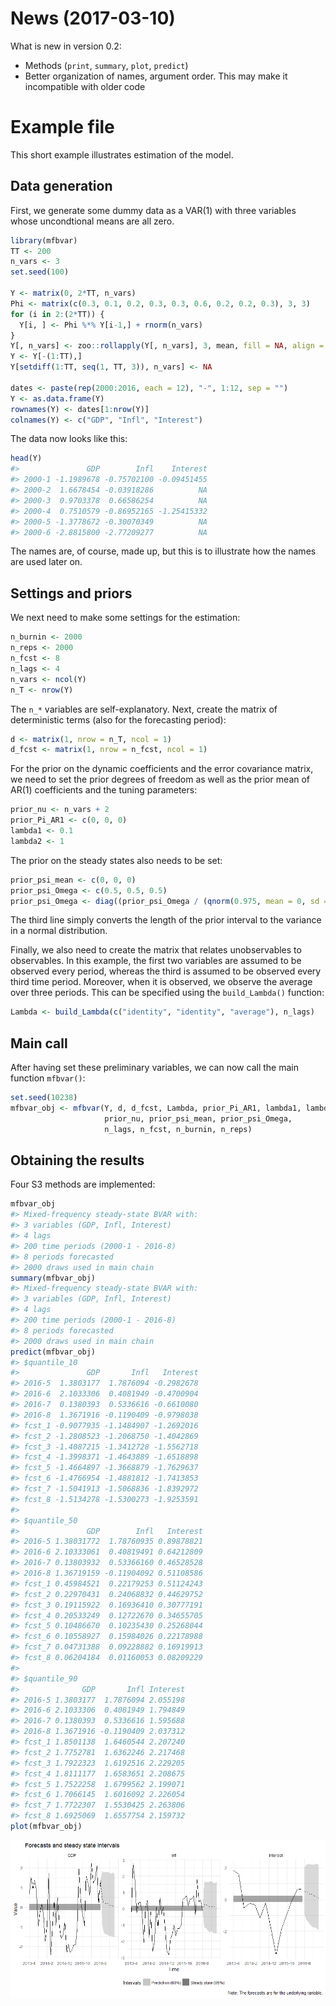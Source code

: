 
<!-- README.md is generated from README.Rmd. Please edit that file -->
News (2017-03-10)
=================

What is new in version 0.2:

-   Methods (`print`, `summary`, `plot`, `predict`)
-   Better organization of names, argument order. This may make it incompatible with older code

Example file
============

This short example illustrates estimation of the model.

Data generation
---------------

First, we generate some dummy data as a VAR(1) with three variables whose uncondtional means are all zero.

``` r
library(mfbvar)
TT <- 200
n_vars <- 3
set.seed(100)

Y <- matrix(0, 2*TT, n_vars)
Phi <- matrix(c(0.3, 0.1, 0.2, 0.3, 0.3, 0.6, 0.2, 0.2, 0.3), 3, 3)
for (i in 2:(2*TT)) {
  Y[i, ] <- Phi %*% Y[i-1,] + rnorm(n_vars)
}
Y[, n_vars] <- zoo::rollapply(Y[, n_vars], 3, mean, fill = NA, align = "right")
Y <- Y[-(1:TT),]
Y[setdiff(1:TT, seq(1, TT, 3)), n_vars] <- NA

dates <- paste(rep(2000:2016, each = 12), "-", 1:12, sep = "")
Y <- as.data.frame(Y)
rownames(Y) <- dates[1:nrow(Y)]
colnames(Y) <- c("GDP", "Infl", "Interest")
```

The data now looks like this:

``` r
head(Y)
#>               GDP        Infl    Interest
#> 2000-1 -1.1989678 -0.75702100 -0.09451455
#> 2000-2  1.6678454 -0.03918286          NA
#> 2000-3  0.9703378  0.66586254          NA
#> 2000-4  0.7510579 -0.86952165 -1.25415332
#> 2000-5 -1.3778672 -0.30070349          NA
#> 2000-6 -2.8815800 -2.77209277          NA
```

The names are, of course, made up, but this is to illustrate how the names are used later on.

Settings and priors
-------------------

We next need to make some settings for the estimation:

``` r
n_burnin <- 2000
n_reps <- 2000
n_fcst <- 8
n_lags <- 4
n_vars <- ncol(Y)
n_T <- nrow(Y)
```

The `n_*` variables are self-explanatory. Next, create the matrix of deterministic terms (also for the forecasting period):

``` r
d <- matrix(1, nrow = n_T, ncol = 1)
d_fcst <- matrix(1, nrow = n_fcst, ncol = 1)
```

For the prior on the dynamic coefficients and the error covariance matrix, we need to set the prior degrees of freedom as well as the prior mean of AR(1) coefficients and the tuning parameters:

``` r
prior_nu <- n_vars + 2 
prior_Pi_AR1 <- c(0, 0, 0) 
lambda1 <- 0.1
lambda2 <- 1
```

The prior on the steady states also needs to be set:

``` r
prior_psi_mean <- c(0, 0, 0) 
prior_psi_Omega <- c(0.5, 0.5, 0.5) 
prior_psi_Omega <- diag((prior_psi_Omega / (qnorm(0.975, mean = 0, sd = 1)*2))^2) 
```

The third line simply converts the length of the prior interval to the variance in a normal distribution.

Finally, we also need to create the matrix that relates unobservables to observables. In this example, the first two variables are assumed to be observed every period, whereas the third is assumed to be observed every third time period. Moreover, when it is observed, we observe the average over three periods. This can be specified using the `build_Lambda()` function:

``` r
Lambda <- build_Lambda(c("identity", "identity", "average"), n_lags)
```

Main call
---------

After having set these preliminary variables, we can now call the main function `mfbvar()`:

``` r
set.seed(10238)
mfbvar_obj <- mfbvar(Y, d, d_fcst, Lambda, prior_Pi_AR1, lambda1, lambda2, 
                     prior_nu, prior_psi_mean, prior_psi_Omega, 
                     n_lags, n_fcst, n_burnin, n_reps) 
```

Obtaining the results
---------------------

Four S3 methods are implemented:

``` r
mfbvar_obj
#> Mixed-frequency steady-state BVAR with:
#> 3 variables (GDP, Infl, Interest)
#> 4 lags
#> 200 time periods (2000-1 - 2016-8)
#> 8 periods forecasted
#> 2000 draws used in main chain
summary(mfbvar_obj)
#> Mixed-frequency steady-state BVAR with:
#> 3 variables (GDP, Infl, Interest)
#> 4 lags
#> 200 time periods (2000-1 - 2016-8)
#> 8 periods forecasted
#> 2000 draws used in main chain
predict(mfbvar_obj)
#> $quantile_10
#>               GDP       Infl   Interest
#> 2016-5  1.3803177  1.7876094 -0.2982678
#> 2016-6  2.1033306  0.4081949 -0.4700904
#> 2016-7  0.1380393  0.5336616 -0.6610080
#> 2016-8  1.3671916 -0.1190409 -0.9798038
#> fcst_1 -0.9077935 -1.1484907 -1.2692016
#> fcst_2 -1.2808523 -1.2068750 -1.4042869
#> fcst_3 -1.4087215 -1.3412728 -1.5562718
#> fcst_4 -1.3998371 -1.4643889 -1.6518898
#> fcst_5 -1.4664897 -1.3668879 -1.7629637
#> fcst_6 -1.4766954 -1.4881812 -1.7413853
#> fcst_7 -1.5041913 -1.5068836 -1.8392972
#> fcst_8 -1.5134278 -1.5300273 -1.9253591
#> 
#> $quantile_50
#>               GDP        Infl   Interest
#> 2016-5 1.38031772  1.78760935 0.89878821
#> 2016-6 2.10333061  0.40819491 0.64212809
#> 2016-7 0.13803932  0.53366160 0.46528528
#> 2016-8 1.36719159 -0.11904092 0.51108586
#> fcst_1 0.45984521  0.22179253 0.51124243
#> fcst_2 0.22970431  0.24068832 0.44629752
#> fcst_3 0.19115922  0.16936410 0.30777191
#> fcst_4 0.20533249  0.12722670 0.34655705
#> fcst_5 0.10486670  0.10235430 0.25268044
#> fcst_6 0.10558927  0.15984026 0.22178988
#> fcst_7 0.04731388  0.09228882 0.16919913
#> fcst_8 0.06204184  0.01160053 0.08209229
#> 
#> $quantile_90
#>              GDP       Infl Interest
#> 2016-5 1.3803177  1.7876094 2.055198
#> 2016-6 2.1033306  0.4081949 1.794849
#> 2016-7 0.1380393  0.5336616 1.595688
#> 2016-8 1.3671916 -0.1190409 2.037312
#> fcst_1 1.8501138  1.6460544 2.207240
#> fcst_2 1.7752781  1.6362246 2.217468
#> fcst_3 1.7922323  1.6192516 2.229205
#> fcst_4 1.8111177  1.6583651 2.208675
#> fcst_5 1.7522258  1.6799562 2.199071
#> fcst_6 1.7066145  1.6016092 2.226054
#> fcst_7 1.7722307  1.5530425 2.263806
#> fcst_8 1.6925069  1.6557754 2.159732
plot(mfbvar_obj)
```

![](README-methods-1.png)

